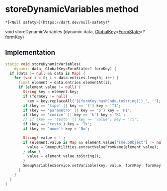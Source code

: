 


# storeDynamicVariables method




    *[<Null safety>](https://dart.dev/null-safety)*




void storeDynamicVariables
(dynamic data, [GlobalKey](https://api.flutter.dev/flutter/widgets/GlobalKey-class.html)&lt;[FormState](https://api.flutter.dev/flutter/widgets/FormState-class.html)>? formKey)








## Implementation

```dart
static void storeDynamicVariables(
    dynamic data, GlobalKey<FormState>? formKey) {
  if (data != null && data is Map) {
    for (var i = 0; i < data.entries.length; i++) {
      final element = data.entries.elementAt(i);
      if (element.value != null) {
        String key = element.key;
        if (formKey != null)
          key = key.replaceAll('${formKey.hashCode.toString()}_', '');
        if (key == 'tipo' || key == 't') key = 'T1';
        if (key == 'parametro' || key == 'p') key = 'P1';
        if (key == 'codice' || key == 'k') key = 'K1';
        // if (key == 'testo' || key == 'value') key = 'Tx';
        if (key == 'testo') key = 'Tx';
        if (key == 'nome') key = 'Nm';

        String? value = '';
        if (element.value is Map && element.value['smeupObject'] != null) {
          value = SmeupUtilities.extractValueFromName(element.value);
        } else {
          value = element.value.toString();
        }
        SmeupVariablesService.setVariable(key, value, formKey: formKey);
      }
    }
  }
}
```







